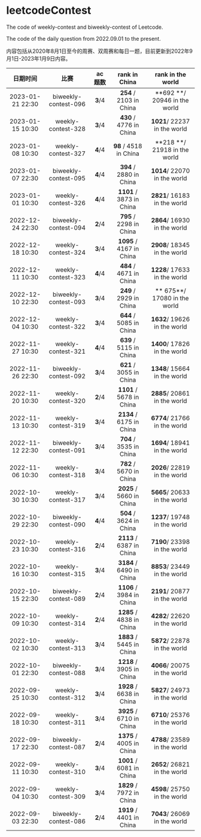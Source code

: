 # leetcodeContest
The code of weekly-contest and biweekly-contest of Leetcode.

The code of the daily question from 2022.09.01 to the present.


内容包括从2020年8月1日至今的周赛、双周赛和每日一题，目前更新到2022年9月1日-2023年1月9日内容。


|     日期时间     |          比赛       | ac题数 |     rank in China      |      rank in the world       |
|:--------------:|:------------------:|:-----:|:----------------------:|:-----------------------------:|
|2023-01-21 22:30|biweekly-contest-096|**3**/4|**254**  / 2103 in China|**692 **/ 20946 in the world   |
|2023-01-15 10:30|  weekly-contest-328|**3**/4|**430**  / 4776 in China|**1021**/ 22237 in the world   |
|2023-01-08 10:30|  weekly-contest-327|**4**/4|**98**   / 4518 in China|**218 **/ 21918 in the world   |
|2023-01-07 22:30|biweekly-contest-095|**4**/4|**394**  / 2880 in China|**1014**/ 22070 in the world   |
|2023-01-01 10:30|  weekly-contest-326|**4**/4|**1101** / 3873 in China|**2821**/ 16183 in the world   |
|2022-12-24 22:30|biweekly-contest-094|**2**/4|**795**  / 2298 in China|**2864**/ 16930 in the world   |
|2022-12-18 10:30|  weekly-contest-324|**3**/4|**1095** / 4167 in China|**2908**/ 18345 in the world   |
|2022-12-11 10:30|  weekly-contest-323|**4**/4|**484**  / 4671 in China|**1228**/ 17633 in the world   |
|2022-12-10 22:30|biweekly-contest-093|**3**/4|**249**  / 2929 in China|** 675**/ 17080 in the world   |
|2022-12-04 10:30|  weekly-contest-322|**3**/4|**644**  / 5085 in China|**1632**/ 19626 in the world   |
|2022-11-27 10:30|  weekly-contest-321|**4**/4|**639**  / 5115 in China|**1400**/ 17826 in the world   |
|2022-11-26 22:30|biweekly-contest-092|**3**/4|**621**  / 3055 in China|**1348**/ 15664 in the world   |
|2022-11-20 10:30|  weekly-contest-320|**2**/4|**1101** / 5678 in China|**2885**/ 20861 in the world   |
|2022-11-13 10:30|  weekly-contest-319|**3**/4|**2134** / 6175 in China|**6774**/ 21766 in the world   |
|2022-11-12 22:30|biweekly-contest-091|**3**/4|**704**  / 3535 in China|**1694**/ 18941 in the world   |
|2022-11-06 10:30|  weekly-contest-318|**3**/4|**782**  / 5670 in China|**2026**/ 22819 in the world   |
|2022-10-30 10:30|  weekly-contest-317|**3**/4|**2025** / 5660 in China|**5665**/ 20633 in the world   |
|2022-10-29 22:30|biweekly-contest-090|**4**/4|**504**  / 3624 in China|**1237**/ 19748 in the world   |
|2022-10-23 10:30|  weekly-contest-316|**2**/4|**2113** / 6387 in China|**7190**/ 23398 in the world   |
|2022-10-16 10:30|  weekly-contest-315|**3**/4|**3184** / 6490 in China|**8853**/ 23449 in the world   |
|2022-10-15 22:30|biweekly-contest-089|**2**/4|**1106** / 3984 in China|**2191**/ 20877 in the world   |
|2022-10-09 10:30|  weekly-contest-314|**2**/4|**1285** / 4838 in China|**4282**/ 22620 in the world   |
|2022-10-02 10:30|  weekly-contest-313|**3**/4|**1883** / 5445 in China|**5872**/ 22878 in the world   |
|2022-10-01 22:30|biweekly-contest-088|**3**/4|**1218** / 3905 in China|**4066**/ 20075 in the world   |
|2022-09-25 10:30|  weekly-contest-312|**3**/4|**1928** / 6638 in China|**5827**/ 24973 in the world   |
|2022-09-18 10:30|  weekly-contest-311|**3**/4|**3925** / 6710 in China|**6710**/ 25376 in the world   |
|2022-09-17 22:30|biweekly-contest-087|**2**/4|**1375** / 4005 in China|**4788**/ 23589 in the world   |
|2022-09-11 10:30|  weekly-contest-310|**3**/4|**1001** / 6081 in China|**2652**/ 26821 in the world   |
|2022-09-04 10:30|  weekly-contest-309|**3**/4|**1829** / 7972 in China|**4598**/ 25750 in the world   |
|2022-09-03 22:30|biweekly-contest-086|**2**/4|**1919** / 4401 in China|**7043**/ 26069 in the world   |
